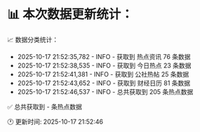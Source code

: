 📊 本次数据更新统计：
==========================

📈 数据分类统计：
- 2025-10-17 21:52:35,782 - INFO - 获取到 热点资讯 76 条数据
- 2025-10-17 21:52:38,535 - INFO - 获取到 今日热点 23 条数据
- 2025-10-17 21:52:41,381 - INFO - 获取到 公社热帖 25 条数据
- 2025-10-17 21:52:43,652 - INFO - 获取到 财经日历 81 条数据
- 2025-10-17 21:52:46,537 - INFO - 总共获取到 205 条热点数据

✅ 总共获取到 - 条热点数据

🕐 更新时间: 2025-10-17 21:52:46
